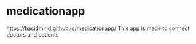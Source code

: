 # medicationapp
https://hacidmind.github.io/medicationapp/
This app is made to connect doctors and patients
